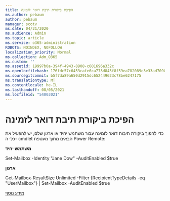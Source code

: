 ```yaml
---
title: הפיכת ביקורת תיבת דואר לזמינה
ms.author: pebaum
author: pebaum
manager: scotv
ms.date: 04/21/2020
ms.audience: Admin
ms.topic: article
ms.service: o365-administration
ROBOTS: NOINDEX, NOFOLLOW
localization_priority: Normal
ms.collection: Adm_O365
ms.custom: ''
ms.assetid: 19997b0a-394f-4943-8908-c601696a332c
ms.openlocfilehash: 176fdc57c6453cafe6ca773d845f8f59ea782089e3e33ad70909ed495aa1a8c4
ms.sourcegitcommit: b5f7da89a650d2915dc652449623c78be6247175
ms.translationtype: MT
ms.contentlocale: he-IL
ms.lasthandoff: 08/05/2021
ms.locfileid: "54003021"
---
```

# <a name="enable-mailbox-auditing"></a>הפיכת ביקורת תיבת דואר לזמינה

כדי להפוך ביקורת תיבות דואר לזמינה עבור משתמש יחיד או ארגון שלם, יש להפעיל את כלי ה- cmdlet הבאים מתוך מעטפת Power Remote:
  
 **משתמש יחיד**
  
Set-Mailbox -Identity "Jane Dow" -AuditEnabled $true
  
 **ארגון**
  
Get-Mailbox-ResultSize Unlimited -Filter {RecipientTypeDetails -eq "UserMailbox"} | Set-Mailbox -AuditEnabled $true
  
[מידע נוסף](https://docs.microsoft.com/microsoft-365/compliance/enable-mailbox-auditing)
  

